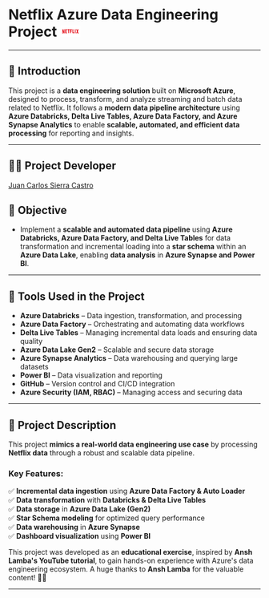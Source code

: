 # Netflix Azure Data Engineering Project <img src="https://raw.githubusercontent.com/juancarlosierrac/Netflix-AzureDataEngineeringProject/main/Images/Netflix_Logo.png" width="40">

<hr>

## 📌 Introduction  
This project is a **data engineering solution** built on **Microsoft Azure**, designed to process, transform, and analyze streaming and batch data related to Netflix. It follows a **modern data pipeline architecture** using **Azure Databricks, Delta Live Tables, Azure Data Factory, and Azure Synapse Analytics** to enable **scalable, automated, and efficient data processing** for reporting and insights.  

---

## 👨‍💻 Project Developer  
<a href="https://github.com/juancarlosierrac" target="_blank">Juan Carlos Sierra Castro</a>  

## 🎯 Objective  
- Implement a **scalable and automated data pipeline** using **Azure Databricks, Azure Data Factory, and Delta Live Tables** for data transformation and incremental loading into a **star schema** within an **Azure Data Lake**, enabling **data analysis** in **Azure Synapse and Power BI**.

---

## 🚀 Tools Used in the Project  
- **Azure Databricks** – Data ingestion, transformation, and processing  
- **Azure Data Factory** – Orchestrating and automating data workflows  
- **Delta Live Tables** – Managing incremental data loads and ensuring data quality  
- **Azure Data Lake Gen2** – Scalable and secure data storage  
- **Azure Synapse Analytics** – Data warehousing and querying large datasets  
- **Power BI** – Data visualization and reporting  
- **GitHub** – Version control and CI/CD integration  
- **Azure Security (IAM, RBAC)** – Managing access and securing data  

---

## 📜 Project Description  
This project **mimics a real-world data engineering use case** by processing **Netflix data** through a robust and scalable data pipeline.  

### **Key Features:**  
✅ **Incremental data ingestion** using **Azure Data Factory & Auto Loader**  
✅ **Data transformation** with **Databricks & Delta Live Tables**  
✅ **Data storage** in **Azure Data Lake (Gen2)**  
✅ **Star Schema modeling** for optimized query performance  
✅ **Data warehousing** in **Azure Synapse**  
✅ **Dashboard visualization** using **Power BI**  

This project was developed as an **educational exercise**, inspired by **Ansh Lamba's YouTube tutorial**, to gain hands-on experience with Azure's data engineering ecosystem. A huge thanks to **Ansh Lamba** for the valuable content! 🎥🙌  

--- 
